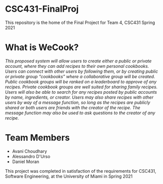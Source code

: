 # CSC431-FinalProj

This repository is the home of the Final Project for Team 4, CSC431 Spring 2021

# What is WeCook?

*This proposed system will allow users to create either a public or private account, where they can add recipes to their own personal cookbooks. Users can connect with other users by following them, or by creating public or private group “cookbooks” where a collaborative group will be created. Public cookbook groups will be ranked on a leaderboard to approve of any recipes. Private cookbook groups are well suited for sharing family recipes. Users will also be able to search for any recipes posted by public accounts by name, ingredients, or creator. Users may also share recipes with other users by way of a message function, so long as the recipes are publicly shared or both users are friends with the creator of the recipe. The message function may also be used to ask questions to the creator of any recipe.*

# Team Members
- Avani Choudhary
- Alessandro D'Urso
- Daniel Moran

This project was completed in satisfaction of the requirements for CSC431, Software Engineering, at the University of Miami in Spring 2021
